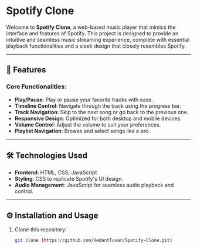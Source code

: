 # Spotify Clone

Welcome to **Spotify Clone**, a web-based music player that mimics the interface and features of Spotify. This project is designed to provide an intuitive and seamless music streaming experience, complete with essential playback functionalities and a sleek design that closely resembles Spotify.

---

## 🚀 Features

### Core Functionalities:
- **Play/Pause**: Play or pause your favorite tracks with ease.
- **Timeline Control**: Navigate through the track using the progress bar.
- **Track Navigation**: Skip to the next song or go back to the previous one.
- **Responsive Design**: Optimized for both desktop and mobile devices.
- **Volume Control**: Adjust the volume to suit your preferences.
- **Playlist Navigation**: Browse and select songs like a pro.

---

## 🛠️ Technologies Used

- **Frontend**: HTML, CSS, JavaScript
- **Styling**: CSS to replicate Spotify's UI design.
- **Audio Management**: JavaScript for seamless audio playback and control.

---

## ⚙️ Installation and Usage

1. Clone this repository:
   ```bash
   git clone (https://github.com/VedantTuvar/Spotify-Clone.git)
